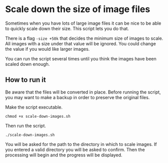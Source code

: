 # Scale down the size of image files

Sometimes when you have lots of large image files it can be nice to be able to quickly scale down their size. This script lets you do that.

There is a flag `-size +50k` that decides the minimum size of images to scale. All images with a size under that value will be ignored. You could change the value if you would like larger images.

You can run the script several times until you think the images have been scaled down enough.

## How to run it

Be aware that the files will be converted in place. Before running the script, you may want to make a backup in order to preserve the original files.

Make the script executable.

`chmod +x scale-down-images.sh`

Then run the script.

`./scale-down-images.sh`

You will be asked for the path to the directory in which to scale images. If you entered a valid directory you will be asked to confirm. Then the processing will begin and the progress will be displayed.

